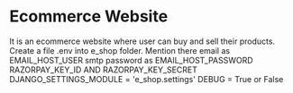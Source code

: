 # Ecommerce Website
It is an ecommerce website where user can buy and sell their products.
Create a file .env into e_shop folder.
Mention there email as EMAIL_HOST_USER
smtp password as EMAIL_HOST_PASSWORD
RAZORPAY_KEY_ID AND RAZORPAY_KEY_SECRET
DJANGO_SETTINGS_MODULE = 'e_shop.settings'
DEBUG = True or False
